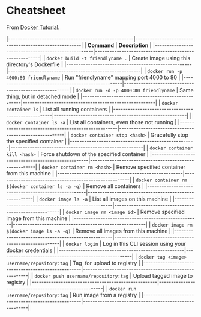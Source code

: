 # Cheatsheet

From [Docker Tutorial](https://docs.docker.com/get-started/).

|----------------------------------------------------|-------------------------------------------------------|
| **Command**                                        | **Description**                                       |
|----------------------------------------------------|-------------------------------------------------------|
| `docker build -t friendlyname .`                   | Create image using this directory's Dockerfile        |
|----------------------------------------------------|-------------------------------------------------------|
| `docker run -p 4000:80 friendlyname`               | Run "friendlyname" mapping port 4000 to 80            |
|----------------------------------------------------|-------------------------------------------------------|
| `docker run -d -p 4000:80 friendlyname`            | Same thing, but in detached mode                      |
|----------------------------------------------------|-------------------------------------------------------|
| `docker container ls`                              | List all running containers                           |
|----------------------------------------------------|-------------------------------------------------------|
| `docker container ls -a`                           | List all containers, even those not running           |
|----------------------------------------------------|-------------------------------------------------------|
| `docker container stop <hash>`                     | Gracefully stop the specified container               |
|----------------------------------------------------|-------------------------------------------------------|
| `docker container kill <hash>`                     | Force shutdown of the specified container             |
|----------------------------------------------------|-------------------------------------------------------|
| `docker container rm <hash>`                       | Remove specified container from this machine          |
|----------------------------------------------------|-------------------------------------------------------|
| `docker container rm $(docker container ls -a -q)` | Remove all containers                                 |
|----------------------------------------------------|-------------------------------------------------------|
| `docker image ls -a`                               | List all images on this machine                       |
|----------------------------------------------------|-------------------------------------------------------|
| `docker image rm <image id>`                       | Remove specified image from this machine              |
|----------------------------------------------------|-------------------------------------------------------|
| `docker image rm $(docker image ls -a -q)`         | Remove all images from this machine                   |
|----------------------------------------------------|-------------------------------------------------------|
| `docker login`                                     | Log in this CLI session using your docker credentials |
|----------------------------------------------------|-------------------------------------------------------|
| `docker tag <image> username/repository:tag`       | Tag <image> for upload to registry                    |
|----------------------------------------------------|-------------------------------------------------------|
| `docker push username/repository:tag`              | Upload tagged image to registry                       |
|----------------------------------------------------|-------------------------------------------------------|
| `docker run username/repository:tag`               | Run image from a registry                             |
|----------------------------------------------------|-------------------------------------------------------|
